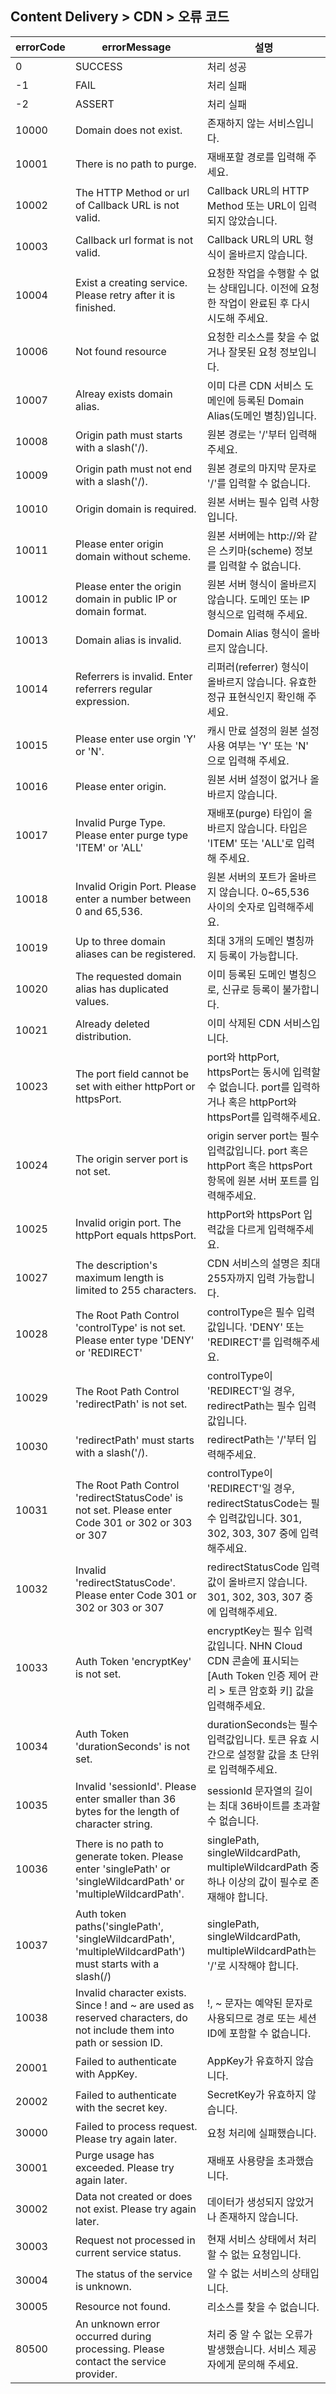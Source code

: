 ## Content Delivery > CDN > 오류 코드

| errorCode | errorMessage | 설명 |
| --- | --- | --- |
| 0 | SUCCESS | 처리 성공 |
| -1 | FAIL | 처리 실패 |
| -2 | ASSERT | 처리 실패 |
| 10000 | Domain does not exist. | 존재하지 않는 서비스입니다. |
| 10001 | There is no path to purge. | 재배포할 경로를 입력해 주세요. |
| 10002 | The HTTP Method or url of Callback URL is not valid. | Callback URL의 HTTP Method 또는 URL이 입력되지 않았습니다. |
| 10003 | Callback url format is not valid. | Callback URL의 URL 형식이 올바르지 않습니다. |
| 10004 | Exist a creating service. Please retry after it is finished. | 요청한 작업을 수행할 수 없는 상태입니다. 이전에 요청한 작업이 완료된 후 다시 시도해 주세요. |
| 10006 | Not found resource | 요청한 리소스를 찾을 수 없거나 잘못된 요청 정보입니다. |
| 10007 | Alreay exists domain alias. | 이미 다른 CDN 서비스 도메인에 등록된 Domain Alias(도메인 별칭)입니다. |
| 10008 | Origin path must starts with a slash('/). | 원본 경로는 '/'부터 입력해주세요. |
| 10009 | Origin path must not end with a slash('/). | 원본 경로의 마지막 문자로 '/'를 입력할 수 없습니다. |
| 10010 | Origin domain is required. | 원본 서버는 필수 입력 사항입니다. |
| 10011 | Please enter origin domain without scheme. | 원본 서버에는 http://와 같은 스키마(scheme) 정보를 입력할 수 없습니다. |
| 10012 | Please enter the origin domain in public IP or domain format. | 원본 서버 형식이 올바르지 않습니다. 도메인 또는 IP 형식으로 입력해 주세요. |
| 10013 | Domain alias is invalid. | Domain Alias 형식이 올바르지 않습니다. |
| 10014 | Referrers is invalid. Enter referrers regular expression. | 리퍼러(referrer) 형식이 올바르지 않습니다. 유효한 정규 표현식인지 확인해 주세요. |
| 10015 | Please enter use orgin 'Y' or 'N'. | 캐시 만료 설정의 원본 설정 사용 여부는 'Y' 또는 'N' 으로 입력해 주세요. |
| 10016 | Please enter origin. | 원본 서버 설정이 없거나 올바르지 않습니다. |
| 10017 | Invalid Purge Type. Please enter purge type 'ITEM' or 'ALL' | 재배포(purge) 타입이 올바르지 않습니다. 타입은 'ITEM' 또는 'ALL'로 입력해 주세요. |
| 10018 | Invalid Origin Port. Please enter a number between 0 and 65,536. | 원본 서버의 포트가 올바르지 않습니다. 0~65,536 사이의 숫자로 입력해주세요. |
| 10019 | Up to three domain aliases can be registered. | 최대 3개의 도메인 별칭까지 등록이 가능합니다. |
| 10020 | The requested domain alias has duplicated values. | 이미 등록된 도메인 별칭으로, 신규로 등록이 불가합니다. |
| 10021 | Already deleted distribution. | 이미 삭제된 CDN 서비스입니다. |
| 10023 | The port field cannot be set with either httpPort or httpsPort. | port와 httpPort, httpsPort는 동시에 입력할 수 없습니다. port를 입력하거나 혹은 httpPort와 httpsPort를 입력해주세요.  |
| 10024 | The origin server port is not set. | origin server port는 필수 입력값입니다. port 혹은 httpPort 혹은 httpsPort 항목에 원본 서버 포트를 입력해주세요. |
| 10025 | Invalid origin port. The httpPort equals httpsPort. | httpPort와 httpsPort 입력값을 다르게 입력해주세요. |
| 10027 | The description's maximum length is limited to 255 characters. | CDN 서비스의 설명은 최대 255자까지 입력 가능합니다. |
| 10028 | The Root Path Control 'controlType' is not set. Please enter type 'DENY' or 'REDIRECT' | controlType은 필수 입력값입니다. 'DENY' 또는 'REDIRECT'를 입력해주세요. |
| 10029 | The Root Path Control 'redirectPath' is not set. | controlType이 'REDIRECT'일 경우, redirectPath는 필수 입력값입니다. |
| 10030 | 'redirectPath' must starts with a slash('/). | redirectPath는 '/'부터 입력해주세요. |
| 10031 | The Root Path Control 'redirectStatusCode' is not set. Please enter Code 301 or 302 or 303 or 307 | controlType이 'REDIRECT'일 경우, redirectStatusCode는 필수 입력값입니다. 301, 302, 303, 307 중에 입력해주세요. |
| 10032 | Invalid 'redirectStatusCode'. Please enter Code 301 or 302 or 303 or 307 | redirectStatusCode 입력값이 올바르지 않습니다. 301, 302, 303, 307 중에 입력해주세요.  |
| 10033 | Auth Token 'encryptKey' is not set. | encryptKey는 필수 입력값입니다. NHN Cloud CDN 콘솔에 표시되는 [Auth Token 인증 제어 관리 > 토큰 암호화 키] 값을 입력해주세요. |
| 10034 | Auth Token 'durationSeconds' is not set. | durationSeconds는 필수 입력값입니다. 토큰 유효 시간으로 설정할 값을 초 단위로 입력해주세요. |
| 10035 | Invalid 'sessionId'. Please enter smaller than 36 bytes for the length of character string. | sessionId 문자열의 길이는 최대 36바이트를 초과할 수 없습니다. |
| 10036 | There is no path to generate token. Please enter 'singlePath' or 'singleWildcardPath' or 'multipleWildcardPath'. | singlePath, singleWildcardPath, multipleWildcardPath 중 하나 이상의 값이 필수로 존재해야 합니다. |
| 10037 | Auth token paths('singlePath', 'singleWildcardPath', 'multipleWildcardPath') must starts with a slash(/) | singlePath, singleWildcardPath, multipleWildcardPath는 '/'로 시작해야 합니다. |
| 10038 | Invalid character exists. Since ! and ~ are used as reserved characters, do not include them into path or session ID. | !, ~ 문자는 예약된 문자로 사용되므로 경로 또는 세션 ID에 포함할 수 없습니다. |
| 20001 | Failed to authenticate with AppKey. | AppKey가 유효하지 않습니다. |
| 20002 | Failed to authenticate with the secret key. | SecretKey가 유효하지 않습니다. |
| 30000 | Failed to process request. Please try again later. | 요청 처리에 실패했습니다. |
| 30001 | Purge usage has exceeded. Please try again later. | 재배포 사용량을 초과했습니다. |
| 30002 | Data not created or does not exist. Please try again later. | 데이터가 생성되지 않았거나 존재하지 않습니다. |
| 30003 | Request not processed in current service status. | 현재 서비스 상태에서 처리할 수 없는 요청입니다. |
| 30004 | The status of the service is unknown. | 알 수 없는 서비스의 상태입니다. |
| 30005 | Resource not found. | 리소스를 찾을 수 없습니다. |
| 80500 | An unknown error occurred during processing. Please contact the service provider. | 처리 중 알 수 없는 오류가 발생했습니다. 서비스 제공자에게 문의해 주세요. |